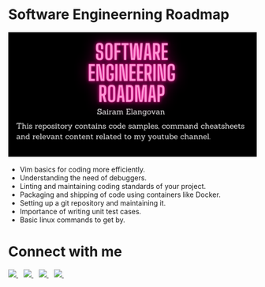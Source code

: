 # Software Engineerning Roadmap

![](https://github.com/sairam7/software_engineering_basics/blob/main/images/software%20engineering%20basics.png)
- Vim basics for coding more efficiently.
- Understanding the need of debuggers.
- Linting and maintaining coding standards of your project.
- Packaging and shipping of code using containers like Docker.
- Setting up a git repository and maintaining it.
- Importance of writing unit test cases.
- Basic linux commands to get by.

# Connect with me
 <a href="https://www.linkedin.com/in/sairam-elangovan-b2754417/">
    <img width="30px" src="https://www.vectorlogo.zone/logos/linkedin/linkedin-icon.svg" />
  </a>&ensp;
<a href="https://twitter.com/sairamelango">
    <img width="30px" src="https://www.vectorlogo.zone/logos/twitter/twitter-official.svg" />
  </a>&ensp;
  <a href="https://www.youtube.com/%40sairamtalks1432/playlists">
  <img width="30px" src="https://www.vectorlogo.zone/logos/youtube/youtube-icon.svg" />
  </a>&ensp;
  <a href="https://discord.gg/6Eq3Nz67jU">
  <img width="30px" src="https://www.vectorlogo.zone/logos/discordapp/discordapp-tile.svg" />
  </a>&ensp;
  
